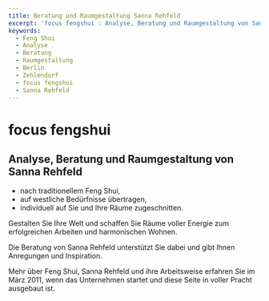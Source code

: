 ```yaml
---
title: Beratung und Raumgestaltung Sanna Rehfeld
excerpt: 'focus fengshui : Analyse, Beratung und Raumgestaltung von Sanna Rehfeld, Berlin Zehlendorf'
keywords:
  - Feng Shui
  - Analyse
  - Beratung
  - Raumgestaltung
  - Berlin
  - Zehlendorf
  - focus fengshui
  - Sanna Rehfeld
---
```


# focus fengshui

## Analyse, Beratung und Raumgestaltung von Sanna Rehfeld

- nach traditionellem Feng Shui,
- auf westliche Bedürfnisse übertragen,
- individuell auf Sie und Ihre Räume zugeschnitten.

Gestalten Sie Ihre Welt und schaffen Sie Räume voller Energie zum erfolgreichen Arbeiten und harmonischen Wohnen.

Die Beratung von Sanna Rehfeld unterstützt Sie dabei und gibt Ihnen Anregungen und Inspiration.

Mehr über Feng Shui, Sanna Rehfeld und ihre Arbeitsweise erfahren Sie im März 2011, wenn das Unternehmen startet und diese Seite in voller Pracht ausgebaut ist.
